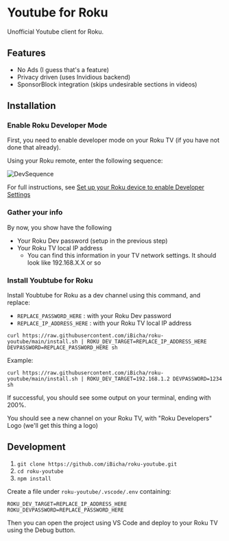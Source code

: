 # Youtube for Roku
Unofficial Youtube client for Roku.

## Features
- No Ads (I guess that's a feature)
- Privacy driven (uses Invidious backend)
- SponsorBlock integration (skips undesirable sections in videos)

## Installation

### Enable Roku Developer Mode
First, you need to enable developer mode on your Roku TV (if you have not done that already).

Using your Roku remote, enter the following sequence:

![DevSequence](https://image.roku.com/ZHZscHItMTc2/dev-startup1.png)

For full instructions, see [Set up your Roku device to enable Developer Settings](https://developer.roku.com/en-ca/docs/developer-program/getting-started/developer-setup.md#step-1-set-up-your-roku-device-to-enable-developer-settings)

### Gather your info
By now, you show have the following
- Your Roku Dev password (setup in the previous step)
- Your Roku TV local IP address
  - You can find this information in your TV network settings. It should look like 192.168.X.X or so

### Install Youbtube for Roku

Install Youbtube for Roku as a dev channel using this command, and replace:
- `REPLACE_PASSWORD_HERE` : with your Roku Dev password
- `REPLACE_IP_ADDRESS_HERE` : with your Roku TV local IP address
```
curl https://raw.githubusercontent.com/iBicha/roku-youtube/main/install.sh | ROKU_DEV_TARGET=REPLACE_IP_ADDRESS_HERE DEVPASSWORD=REPLACE_PASSWORD_HERE sh
```
Example:
```
curl https://raw.githubusercontent.com/iBicha/roku-youtube/main/install.sh | ROKU_DEV_TARGET=192.168.1.2 DEVPASSWORD=1234 sh
```


If successful, you should see some output on your terminal, ending with 200%.

You should see a new channel on your Roku TV, with "Roku Developers" Logo (we'll get this thing a logo)


## Development
1. `git clone https://github.com/iBicha/roku-youtube.git`
1. `cd roku-youtube`
1. `npm install`

Create a file under `roku-youtube/.vscode/.env` containing:
```
ROKU_DEV_TARGET=REPLACE_IP_ADDRESS_HERE
ROKU_DEVPASSWORD=REPLACE_PASSWORD_HERE
```

Then you can open the project using VS Code and deploy to your Roku TV using the Debug button.
